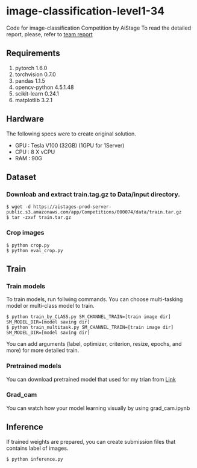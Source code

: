 # image-classification-level1-34
Code for image-classification Competition by AiStage
To read the detailed report, please, refer to [team report](https://docs.google.com/document/d/11l_-q7Ty8surMZOrsSj1mW8eUQlU4gp7/edit?usp=sharing&ouid=111990686605667040701&rtpof=true&sd=true)

## Requirements
1. pytorch 1.6.0
2. torchvision 0.7.0
3. pandas 1.1.5
4. opencv-python 4.5.1.48
5. scikit-learn 0.24.1
6. matplotlib 3.2.1

## Hardware
The following specs were to create original solution.
- GPU : Tesla V100 (32GB) (1GPU for 1Server)
- CPU : 8 X vCPU
- RAM : 90G

## Dataset
### Downloab and extract train.tag.gz to Data/input directory.
```
$ wget -d https://aistages-prod-server-public.s3.amazonaws.com/app/Competitions/000074/data/train.tar.gz
$ tar -zxvf train.tar.gz
```

### Crop images
```
$ python crop.py
$ python eval_crop.py
```

## Train
### Train models
To train models, run follwing commands. You can choose multi-tasking model or multi-class model to train.
```
$ python train_by_CLASS.py SM_CHANNEL_TRAIN=[train image dir] SM_MODEL_DIR=[model saving dir]
$ python train_multitask.py SM_CHANNEL_TRAIN=[train image dir] SM_MODEL_DIR=[model saving dir]
```
You can add arguments (label, optimizer, criterion, resize, epochs, and more) for more detailed train.

### Pretrained models
You can download pretrained model that used for my trian from [Link](https://pytorch.org/hub/pytorch_vision_resnet/)

### Grad_cam
You can watch how your model learning visually by using grad_cam.ipynb

## Inference
If trained weights are prepared, you can create submission files that contains label of images.
```
$ python inference.py
```
